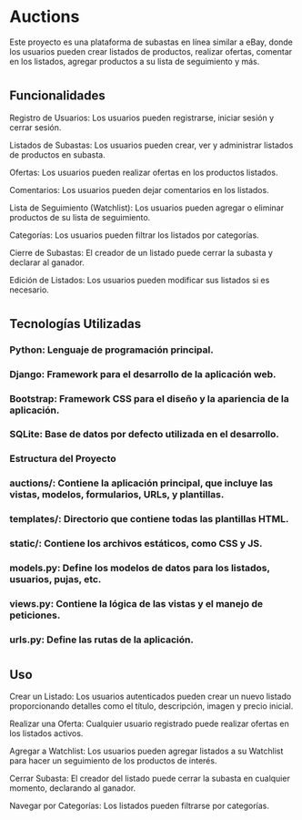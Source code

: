 
#
# Auctions
Este proyecto es una plataforma de subastas en línea similar a eBay, donde los usuarios pueden crear listados de productos, realizar ofertas, comentar en los listados, agregar productos a su lista de seguimiento y más.

#
## Funcionalidades
Registro de Usuarios: Los usuarios pueden registrarse, iniciar sesión y cerrar sesión.

 Listados de Subastas: Los usuarios pueden crear, ver y administrar listados de productos en subasta.

 Ofertas: Los usuarios pueden realizar ofertas en los productos listados.

 Comentarios: Los usuarios pueden dejar comentarios en los listados.

 Lista de Seguimiento (Watchlist): Los usuarios pueden agregar o eliminar productos de su lista de seguimiento.

 Categorías: Los usuarios pueden filtrar los listados por categorías.

 Cierre de Subastas: El creador de un listado puede cerrar la subasta y declarar al ganador.

 Edición de Listados: Los usuarios pueden modificar sus listados si es necesario.

#
## Tecnologías Utilizadas
### Python: Lenguaje de programación principal.
### Django: Framework para el desarrollo de la aplicación web.
### Bootstrap: Framework CSS para el diseño y la apariencia de la aplicación.
### SQLite: Base de datos por defecto utilizada en el desarrollo.
### Estructura del Proyecto
### auctions/: Contiene la aplicación principal, que incluye las vistas, modelos, formularios, URLs, y plantillas.
### templates/: Directorio que contiene todas las plantillas HTML.
### static/: Contiene los archivos estáticos, como CSS y JS.
### models.py: Define los modelos de datos para los listados, usuarios, pujas, etc.
### views.py: Contiene la lógica de las vistas y el manejo de peticiones.
### urls.py: Define las rutas de la aplicación.

#
## Uso
Crear un Listado: Los usuarios autenticados pueden crear un nuevo listado proporcionando detalles como el título, descripción, imagen y precio inicial.

Realizar una Oferta: Cualquier usuario registrado puede realizar ofertas en los listados activos.

Agregar a Watchlist: Los usuarios pueden agregar listados a su Watchlist para hacer un seguimiento de los productos de interés.

Cerrar Subasta: El creador del listado puede cerrar la subasta en cualquier momento, declarando al ganador.

Navegar por Categorías: Los listados pueden filtrarse por categorías.
